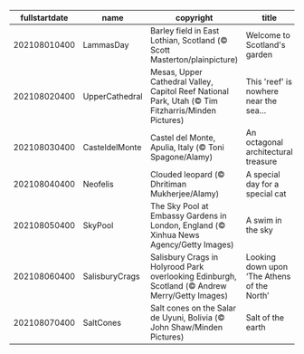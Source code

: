 |fullstartdate|name|copyright|title|image|
|--|--|--|--|--|
202108010400|LammasDay|Barley field in East Lothian, Scotland (© Scott Masterton/plainpicture)|Welcome to Scotland's garden|![](/en-CA/2021/08/202108010400LammasDay.jpg)|
202108020400|UpperCathedral|Mesas, Upper Cathedral Valley, Capitol Reef National Park, Utah (© Tim Fitzharris/Minden Pictures)|This 'reef' is nowhere near the sea…|![](/en-CA/2021/08/202108020400UpperCathedral.jpg)|
202108030400|CasteldelMonte|Castel del Monte, Apulia, Italy (© Toni Spagone/Alamy)|An octagonal architectural treasure|![](/en-CA/2021/08/202108030400CasteldelMonte.jpg)|
202108040400|Neofelis|Clouded leopard (© Dhritiman Mukherjee/Alamy)|A special day for a special cat|![](/en-CA/2021/08/202108040400Neofelis.jpg)|
202108050400|SkyPool|The Sky Pool at Embassy Gardens in London, England (© Xinhua News Agency/Getty Images)|A swim in the sky|![](/en-CA/2021/08/202108050400SkyPool.jpg)|
202108060400|SalisburyCrags|Salisbury Crags in Holyrood Park overlooking Edinburgh, Scotland (© Andrew Merry/Getty Images)|Looking down upon ‘The Athens of the North’|![](/en-CA/2021/08/202108060400SalisburyCrags.jpg)|
202108070400|SaltCones|Salt cones on the Salar de Uyuni, Bolivia (© John Shaw/Minden Pictures)|Salt of the earth|![](/en-CA/2021/08/202108070400SaltCones.jpg)|
